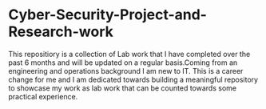 # Cyber-Security-Project-and-Research-work

This repositiory is a collection of Lab work that I have completed over the past 6 months and will be updated on a regular basis.Coming from an engineering and operations background I am new to IT. This is a career change for me and I am dedicated towards building a meaningful repository to showcase my work as lab work that can be counted towards some practical experience.
